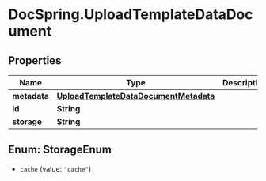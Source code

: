 # DocSpring.UploadTemplateDataDocument

## Properties
Name | Type | Description | Notes
------------ | ------------- | ------------- | -------------
**metadata** | [**UploadTemplateDataDocumentMetadata**](UploadTemplateDataDocumentMetadata.md) |  | [optional] 
**id** | **String** |  | [optional] 
**storage** | **String** |  | [optional] 


<a name="StorageEnum"></a>
## Enum: StorageEnum


* `cache` (value: `"cache"`)




